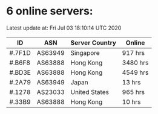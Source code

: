 # 6 online servers:

Latest update at: Fri Jul 03 18:10:14 UTC 2020

| ID | ASN | Server Country | Online |
| -- | --- | -------------- | ------ |
| #.7F1D | AS63949 | Singapore | 917 hrs |
| #.B6F8 | AS63888 | Hong Kong | 3480 hrs |
| #.BD3E | AS63888 | Hong Kong | 4549 hrs |
| #.2A79 | AS63949 | Japan | 13 hrs |
| #.1278 | AS23033 | United States | 965 hrs |
| #.33B9 | AS63888 | Hong Kong | 10 hrs |

